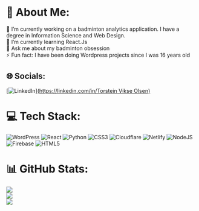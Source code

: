 # 💫 About Me:
🔭 I’m currently working on a badminton analytics application. I have a degree in Information Science and Web Design.<br>🌱 I’m currently learning React.Js<br>💬 Ask me about my badminton obsession<br>⚡ Fun fact: I have been doing Wordpress projects since I was 16 years old


## 🌐 Socials:
[![LinkedIn](https://img.shields.io/badge/LinkedIn-%230077B5.svg?logo=linkedin&logoColor=white)][(https://linkedin.com/in/Torstein Vikse Olsen) ](https://www.linkedin.com/in/torstein-v-83688723b/)

# 💻 Tech Stack:
![WordPress](https://img.shields.io/badge/WordPress-%23117AC9.svg?style=for-the-badge&logo=WordPress&logoColor=white) ![React](https://img.shields.io/badge/react-%2320232a.svg?style=for-the-badge&logo=react&logoColor=%2361DAFB) ![Python](https://img.shields.io/badge/python-3670A0?style=for-the-badge&logo=python&logoColor=ffdd54) ![CSS3](https://img.shields.io/badge/css3-%231572B6.svg?style=for-the-badge&logo=css3&logoColor=white) ![Cloudflare](https://img.shields.io/badge/Cloudflare-F38020?style=for-the-badge&logo=Cloudflare&logoColor=white) ![Netlify](https://img.shields.io/badge/netlify-%23000000.svg?style=for-the-badge&logo=netlify&logoColor=#00C7B7) ![NodeJS](https://img.shields.io/badge/node.js-6DA55F?style=for-the-badge&logo=node.js&logoColor=white) ![Firebase](https://img.shields.io/badge/firebase-%23039BE5.svg?style=for-the-badge&logo=firebase) ![HTML5](https://img.shields.io/badge/html5-%23E34F26.svg?style=for-the-badge&logo=html5&logoColor=white)
# 📊 GitHub Stats:
![](https://github-readme-stats.vercel.app/api?username=torstein123&theme=dark&hide_border=true&include_all_commits=true&count_private=true)<br/>
![](https://github-readme-streak-stats.herokuapp.com/?user=torstein123&theme=dark&hide_border=true)<br/>
![](https://github-readme-stats.vercel.app/api/top-langs/?username=torstein123&theme=dark&hide_border=true&include_all_commits=true&count_private=true&layout=compact)
